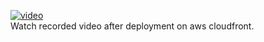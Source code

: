 [![video](https://img.youtube.com/vi/7v1fEYDpCqU/0.jpg)](https://www.youtube.com/watch?v=7v1fEYDpCqU)
<br/>
Watch recorded video after deployment on aws cloudfront.

